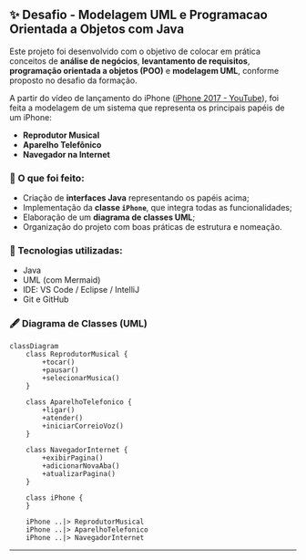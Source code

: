 ## ✨ Desafio - Modelagem UML e Programacao Orientada a Objetos com Java

Este projeto foi desenvolvido com o objetivo de colocar em prática conceitos de **análise de negócios**, **levantamento de requisitos**, **programação orientada a objetos (POO)** e **modelagem UML**, conforme proposto no desafio da formação.

A partir do vídeo de lançamento do iPhone ([iPhone 2017 - YouTube](https://www.youtube.com/watch?v=9ou608QQRq8)), foi feita a modelagem de um sistema que representa os principais papéis de um iPhone:

*  **Reprodutor Musical**
*  **Aparelho Telefônico**
*  **Navegador na Internet**

### 🧹 O que foi feito:

* Criação de **interfaces Java** representando os papéis acima;
* Implementação da **classe `iPhone`**, que integra todas as funcionalidades;
* Elaboração de um **diagrama de classes UML**;
* Organização do projeto com boas práticas de estrutura e nomeação.

### 🔧 Tecnologias utilizadas:

* Java
* UML (com Mermaid)
* IDE: VS Code / Eclipse / IntelliJ
* Git e GitHub

### 🖋️ Diagrama de Classes (UML)

```mermaid
classDiagram
    class ReprodutorMusical {
        +tocar()
        +pausar()
        +selecionarMusica()
    }

    class AparelhoTelefonico {
        +ligar()
        +atender()
        +iniciarCorreioVoz()
    }

    class NavegadorInternet {
        +exibirPagina()
        +adicionarNovaAba()
        +atualizarPagina()
    }

    class iPhone {
    }

    iPhone ..|> ReprodutorMusical
    iPhone ..|> AparelhoTelefonico
    iPhone ..|> NavegadorInternet
```

---
